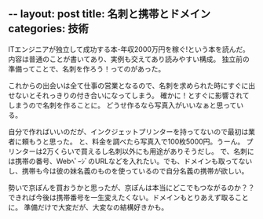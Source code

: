 --
layout: post
title: 名刺と携帯とドメイン
categories: 技術
--

ITエンジニアが独立して成功する本-年収2000万円を稼ぐ!という本を読んだ。
内容は普通のことが書いてあり、実例も交えてあり読みやすい構成。
独立前の準備ってことで、名刺を作ろう！ってのがあった。

これからの出会いは全て仕事の営業となるので、名刺を求められた時にすぐに出せないとそれっきりの付き合いになってしまう。
確かに！とすぐに影響されてしまうので名刺を作ることに。
どうせ作るなら写真入がいいなぁと思っている。

自分で作ればいいのだが、インクジェットプリンターを持ってないので最初は業者に頼もうと思った。
と、料金を調べたら写真入で100枚5000円。うーん。
プリンターは2万くらいで買えるし名刺以外にも用途がありそうだし。
で、名刺には携帯の番号、WebﾍﾟｰｼﾞのURLなどを入れたい。でも、ドメインも取ってないし、携帯も今は彼の妹名義のものを使っているので自分名義の携帯が欲しい。

勢いで京ぽんを買おうかと思ったが、京ぽんは本当にどこでもつながるのか？？
できれば今後は携帯番号を一生変えたくない。ドメインもとりあえず取ることに。
準備だけで大変だが、大変なの結構好きかも。
